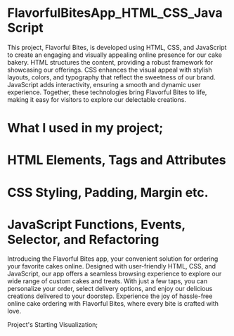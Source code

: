 # FlavorfulBitesApp_HTML_CSS_JavaScript
This project, Flavorful Bites, is developed using HTML, CSS, and JavaScript to create an engaging and visually appealing online presence for our cake bakery. HTML structures the content, providing a robust framework for showcasing our offerings. CSS enhances the visual appeal with stylish layouts, colors, and typography that reflect the sweetness of our brand. JavaScript adds interactivity, ensuring a smooth and dynamic user experience. Together, these technologies bring Flavorful Bites to life, making it easy for visitors to explore our delectable creations.



# What I used in my project;

# HTML Elements, Tags and Attributes

# CSS Styling, Padding, Margin etc.

# JavaScript Functions, Events, Selector, and Refactoring


Introducing the Flavorful Bites app, your convenient solution for ordering your favorite cakes online. Designed with user-friendly HTML, CSS, and JavaScript, our app offers a seamless browsing experience to explore our wide range of custom cakes and treats. With just a few taps, you can personalize your order, select delivery options, and enjoy our delicious creations delivered to your doorstep. Experience the joy of hassle-free online cake ordering with Flavorful Bites, where every bite is crafted with love.

Project's Starting Visualization;





